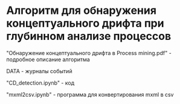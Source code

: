 # Алгоритм для обнаружения концептуального дрифта при глубинном анализе процессов

"Обнаружение концептуального дрифта в Process mining.pdf" - подробное описание алгоритма

DATA - журналы событий

"CD_detection.ipynb" - код

"mxml2csv.ipynb" - программа для конвертирования mxml в csv
